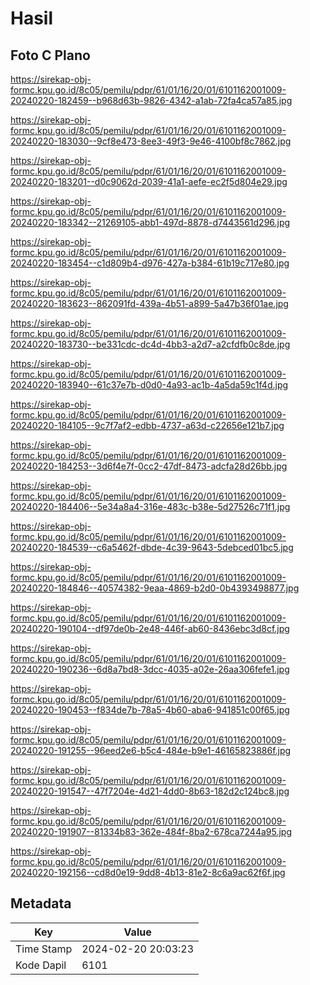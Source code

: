 # Hasil

## Foto C Plano

https://sirekap-obj-formc.kpu.go.id/8c05/pemilu/pdpr/61/01/16/20/01/6101162001009-20240220-182459--b968d63b-9826-4342-a1ab-72fa4ca57a85.jpg

https://sirekap-obj-formc.kpu.go.id/8c05/pemilu/pdpr/61/01/16/20/01/6101162001009-20240220-183030--9cf8e473-8ee3-49f3-9e46-4100bf8c7862.jpg

https://sirekap-obj-formc.kpu.go.id/8c05/pemilu/pdpr/61/01/16/20/01/6101162001009-20240220-183201--d0c9062d-2039-41a1-aefe-ec2f5d804e29.jpg

https://sirekap-obj-formc.kpu.go.id/8c05/pemilu/pdpr/61/01/16/20/01/6101162001009-20240220-183342--21269105-abb1-497d-8878-d7443561d296.jpg

https://sirekap-obj-formc.kpu.go.id/8c05/pemilu/pdpr/61/01/16/20/01/6101162001009-20240220-183454--c1d809b4-d976-427a-b384-61b19c717e80.jpg

https://sirekap-obj-formc.kpu.go.id/8c05/pemilu/pdpr/61/01/16/20/01/6101162001009-20240220-183623--862091fd-439a-4b51-a899-5a47b36f01ae.jpg

https://sirekap-obj-formc.kpu.go.id/8c05/pemilu/pdpr/61/01/16/20/01/6101162001009-20240220-183730--be331cdc-dc4d-4bb3-a2d7-a2cfdfb0c8de.jpg

https://sirekap-obj-formc.kpu.go.id/8c05/pemilu/pdpr/61/01/16/20/01/6101162001009-20240220-183940--61c37e7b-d0d0-4a93-ac1b-4a5da59c1f4d.jpg

https://sirekap-obj-formc.kpu.go.id/8c05/pemilu/pdpr/61/01/16/20/01/6101162001009-20240220-184105--9c7f7af2-edbb-4737-a63d-c22656e121b7.jpg

https://sirekap-obj-formc.kpu.go.id/8c05/pemilu/pdpr/61/01/16/20/01/6101162001009-20240220-184253--3d6f4e7f-0cc2-47df-8473-adcfa28d26bb.jpg

https://sirekap-obj-formc.kpu.go.id/8c05/pemilu/pdpr/61/01/16/20/01/6101162001009-20240220-184406--5e34a8a4-316e-483c-b38e-5d27526c71f1.jpg

https://sirekap-obj-formc.kpu.go.id/8c05/pemilu/pdpr/61/01/16/20/01/6101162001009-20240220-184539--c6a5462f-dbde-4c39-9643-5debced01bc5.jpg

https://sirekap-obj-formc.kpu.go.id/8c05/pemilu/pdpr/61/01/16/20/01/6101162001009-20240220-184846--40574382-9eaa-4869-b2d0-0b4393498877.jpg

https://sirekap-obj-formc.kpu.go.id/8c05/pemilu/pdpr/61/01/16/20/01/6101162001009-20240220-190104--df97de0b-2e48-446f-ab60-8436ebc3d8cf.jpg

https://sirekap-obj-formc.kpu.go.id/8c05/pemilu/pdpr/61/01/16/20/01/6101162001009-20240220-190236--6d8a7bd8-3dcc-4035-a02e-26aa306fefe1.jpg

https://sirekap-obj-formc.kpu.go.id/8c05/pemilu/pdpr/61/01/16/20/01/6101162001009-20240220-190453--f834de7b-78a5-4b60-aba6-941851c00f65.jpg

https://sirekap-obj-formc.kpu.go.id/8c05/pemilu/pdpr/61/01/16/20/01/6101162001009-20240220-191255--96eed2e6-b5c4-484e-b9e1-46165823886f.jpg

https://sirekap-obj-formc.kpu.go.id/8c05/pemilu/pdpr/61/01/16/20/01/6101162001009-20240220-191547--47f7204e-4d21-4dd0-8b63-182d2c124bc8.jpg

https://sirekap-obj-formc.kpu.go.id/8c05/pemilu/pdpr/61/01/16/20/01/6101162001009-20240220-191907--81334b83-362e-484f-8ba2-678ca7244a95.jpg

https://sirekap-obj-formc.kpu.go.id/8c05/pemilu/pdpr/61/01/16/20/01/6101162001009-20240220-192156--cd8d0e19-9dd8-4b13-81e2-8c6a9ac62f6f.jpg


## Metadata

| Key        | Value               |
| ---------- | ------------------- |
| Time Stamp | 2024-02-20 20:03:23 |
| Kode Dapil | 6101                |



